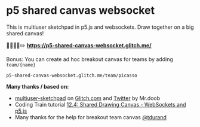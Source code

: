 p5 shared canvas websocket
==========================

This is multiuser sketchpad in p5.js and websockets. Draw together on a big shared canvas!

👨‍🎨👩‍🎨✏️ **https://p5-shared-canvas-websocket.glitch.me/**

Bonus: You can create ad hoc breakout canvas for teams by adding `team/{name}` 

`p5-shared-canvas-websocket.glitch.me/team/picasso`



**Many thanks / based on:**

- [multiuser-sketchpad](https://multiuser-sketchpad.glitch.me/) on [Glitch.com](https://glitch.com/edit/#!/multiuser-sketchpad) and [Twitter](https://twitter.com/mrdoob/status/1250408940795334656) by Mr.doob
- Coding Train tutorial [12.4: Shared Drawing Canvas - WebSockets and p5.js](https://www.youtube.com/watch?v=i6eP1Lw4gZk)
- Many thanks for the help for breakout team canvas [@tdurand](https://github.com/tdurand) 